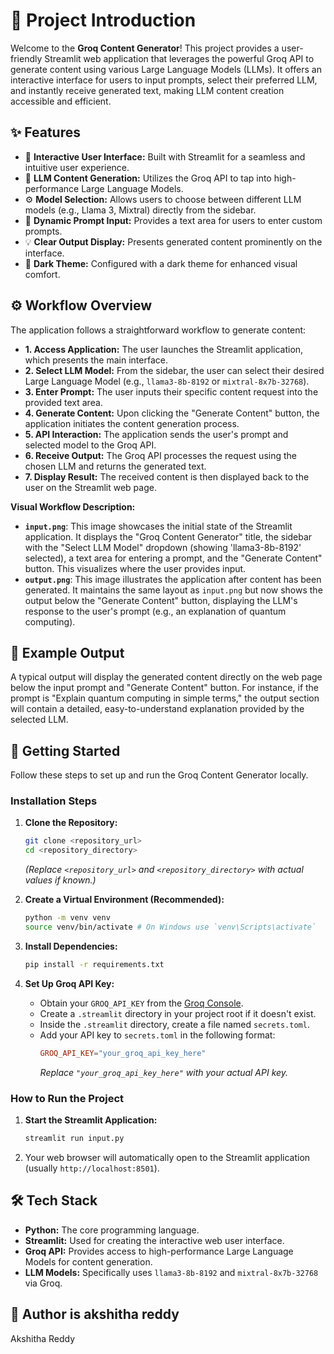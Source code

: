 # 🚀 Project Introduction

Welcome to the **Groq Content Generator**! This project provides a user-friendly Streamlit web application that leverages the powerful Groq API to generate content using various Large Language Models (LLMs). It offers an interactive interface for users to input prompts, select their preferred LLM, and instantly receive generated text, making LLM content creation accessible and efficient.

## ✨ Features

*   🎯 **Interactive User Interface:** Built with Streamlit for a seamless and intuitive user experience.
*   🧠 **LLM Content Generation:** Utilizes the Groq API to tap into high-performance Large Language Models.
*   ⚙️ **Model Selection:** Allows users to choose between different LLM models (e.g., Llama 3, Mixtral) directly from the sidebar.
*   📝 **Dynamic Prompt Input:** Provides a text area for users to enter custom prompts.
*   💡 **Clear Output Display:** Presents generated content prominently on the interface.
*   🌙 **Dark Theme:** Configured with a dark theme for enhanced visual comfort.

## ⚙️ Workflow Overview

The application follows a straightforward workflow to generate content:

*   **1. Access Application:** The user launches the Streamlit application, which presents the main interface.
*   **2. Select LLM Model:** From the sidebar, the user can select their desired Large Language Model (e.g., `llama3-8b-8192` or `mixtral-8x7b-32768`).
*   **3. Enter Prompt:** The user inputs their specific content request into the provided text area.
*   **4. Generate Content:** Upon clicking the "Generate Content" button, the application initiates the content generation process.
*   **5. API Interaction:** The application sends the user's prompt and selected model to the Groq API.
*   **6. Receive Output:** The Groq API processes the request using the chosen LLM and returns the generated text.
*   **7. Display Result:** The received content is then displayed back to the user on the Streamlit web page.

**Visual Workflow Description:**
*   **`input.png`**: This image showcases the initial state of the Streamlit application. It displays the "Groq Content Generator" title, the sidebar with the "Select LLM Model" dropdown (showing 'llama3-8b-8192' selected), a text area for entering a prompt, and the "Generate Content" button. This visualizes where the user provides input.
*   **`output.png`**: This image illustrates the application after content has been generated. It maintains the same layout as `input.png` but now shows the output below the "Generate Content" button, displaying the LLM's response to the user's prompt (e.g., an explanation of quantum computing).

## 🧪 Example Output

A typical output will display the generated content directly on the web page below the input prompt and "Generate Content" button. For instance, if the prompt is "Explain quantum computing in simple terms," the output section will contain a detailed, easy-to-understand explanation provided by the selected LLM.

## 🚀 Getting Started

Follow these steps to set up and run the Groq Content Generator locally.

### Installation Steps

1.  **Clone the Repository:**
    ```bash
    git clone <repository_url>
    cd <repository_directory>
    ```
    *(Replace `<repository_url>` and `<repository_directory>` with actual values if known.)*

2.  **Create a Virtual Environment (Recommended):**
    ```bash
    python -m venv venv
    source venv/bin/activate # On Windows use `venv\Scripts\activate`
    ```

3.  **Install Dependencies:**
    ```bash
    pip install -r requirements.txt
    ```

4.  **Set Up Groq API Key:**
    *   Obtain your `GROQ_API_KEY` from the [Groq Console](https://console.groq.com/keys).
    *   Create a `.streamlit` directory in your project root if it doesn't exist.
    *   Inside the `.streamlit` directory, create a file named `secrets.toml`.
    *   Add your API key to `secrets.toml` in the following format:
        ```toml
        GROQ_API_KEY="your_groq_api_key_here"
        ```
        *Replace `"your_groq_api_key_here"` with your actual API key.*

### How to Run the Project

1.  **Start the Streamlit Application:**
    ```bash
    streamlit run input.py
    ```

2.  Your web browser will automatically open to the Streamlit application (usually `http://localhost:8501`).

## 🛠️ Tech Stack

*   **Python:** The core programming language.
*   **Streamlit:** Used for creating the interactive web user interface.
*   **Groq API:** Provides access to high-performance Large Language Models for content generation.
*   **LLM Models:** Specifically uses `llama3-8b-8192` and `mixtral-8x7b-32768` via Groq.

## 👤 Author is akshitha reddy

Akshitha Reddy